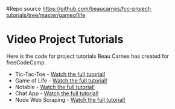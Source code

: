 #Repo source
https://github.com/beaucarnes/fcc-project-tutorials/tree/master/gameoflife

# Video Project Tutorials

Here is the code for project tutorials Beau Carnes has created for freeCodeCamp. 

* Tic-Tac-Toe - [Watch the full tutorial!](https://youtu.be/P2TcQ3h0ipQ)
* Game of Life - [Watch the full tutorial!](https://youtu.be/PM0_Er3SvFQ)
* Notable - [Watch the full tutorial!](https://youtu.be/fsCjFHuMXj0)
* Chat App - [Watch the full tutorial!](https://youtu.be/x_fHXt9V3zQ)
* Node Web Scraping - [Watch the full tutorial!](https://youtu.be/eUYMiztBEdY)